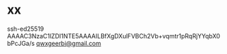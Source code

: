 # xx
ssh-ed25519 AAAAC3NzaC1lZDI1NTE5AAAAILBfXgDXulFVBCh2Vb+vqmtr1pRqRjYYqbX0bPcJGa/s qwxgeerbi@gmail.com
